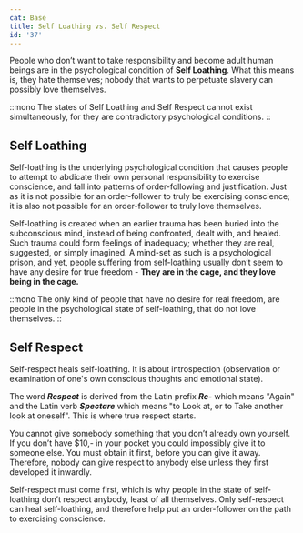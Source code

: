 ```yaml
---
cat: Base
title: Self Loathing vs. Self Respect
id: '37'
---
```


<youtube id="fUoLr8Gs6vE" params="rel=0&start=7162"></youtube>

<span class="desc">People who don’t want to take responsibility and become adult human beings are in the psychological condition of <b class="font-bold underline">Self Loathing</b>. What this means is, they hate themselves; nobody that wants to perpetuate slavery can possibly love themselves.</span>

::mono
The states of Self Loathing and Self Respect cannot exist simultaneously, for they are contradictory psychological conditions.
::

## Self Loathing
Self-loathing is the underlying psychological condition that causes people to attempt to abdicate their own personal responsibility to exercise conscience, and fall into patterns of order-following and justification. Just as it is not possible for an order-follower to truly be exercising conscience; it is also not possible for an order-follower to truly love themselves.


Self-loathing is created when an earlier trauma has been buried into the subconscious mind, instead of being confronted, dealt with, and healed. Such trauma could form feelings of inadequacy; whether they are real, suggested, or simply imagined. A mind-set as such is a psychological prison, and yet, people suffering from self-loathing
usually don’t seem to have any desire for true freedom - **They are in the cage, and they love being in the cage.**

::mono
The only kind of people that have no desire for real freedom, are people in the psychological state of self-loathing, that do not love themselves.
::

## Self Respect
Self-respect heals self-loathing. It is about introspection (observation or examination of one's own conscious thoughts and emotional state).

The word **_Respect_** is derived from the Latin prefix **_Re-_** which means "Again" and the Latin verb  **_Spectare_** which means "to Look at, or to Take another look at oneself". This is where true respect starts.

You cannot give somebody something that you don’t already own yourself. If you don’t have $10,- in your pocket you could impossibly give it to someone else. You must obtain it first, before you can give it away. Therefore, nobody can give respect to anybody else unless they first developed it inwardly.

Self-respect must come first, which is why people in the state of self-loathing don’t respect anybody, least of all themselves. Only self-respect can heal self-loathing, and therefore help put an order-follower on the path to exercising conscience.